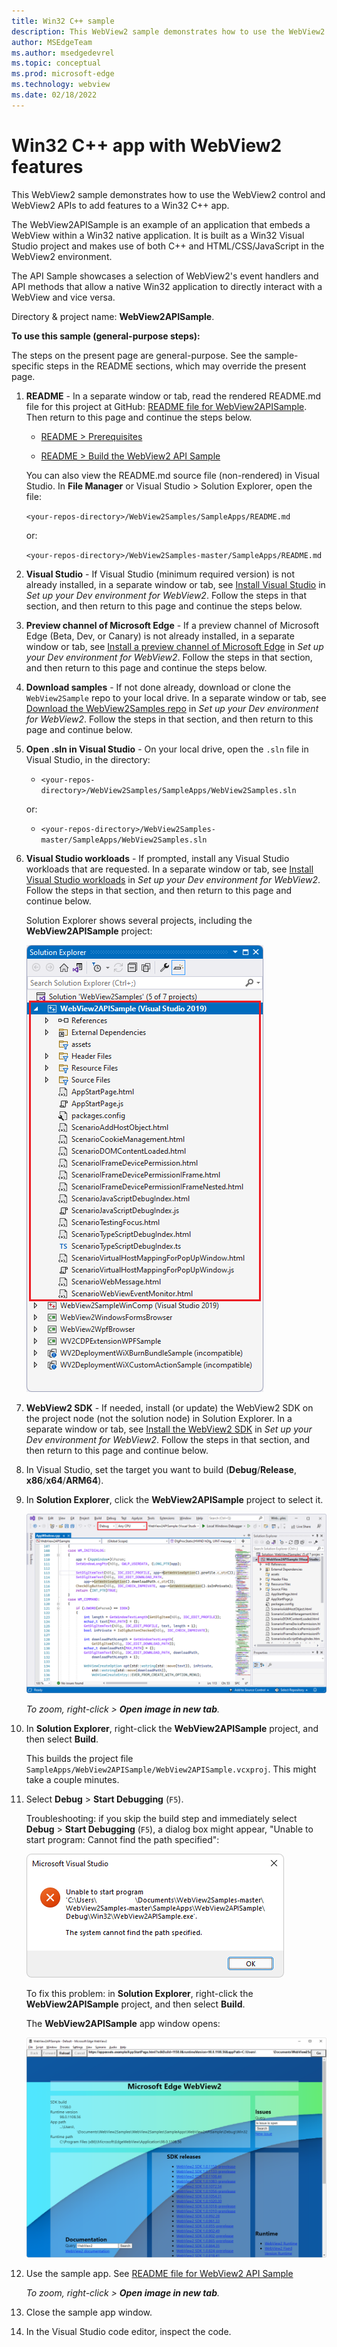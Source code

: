 ```yaml
---
title: Win32 C++ sample
description: This WebView2 sample demonstrates how to use the WebView2 control and WebView2 APIs to add features to a Win32 C++ app.
author: MSEdgeTeam
ms.author: msedgedevrel
ms.topic: conceptual
ms.prod: microsoft-edge
ms.technology: webview
ms.date: 02/18/2022
---
```

# Win32 C++ app with WebView2 features

This WebView2 sample demonstrates how to use the WebView2 control and WebView2 APIs to add features to a Win32 C++ app.

The WebView2APISample is an example of an application that embeds a WebView within a Win32 native application. It is built as a Win32 Visual Studio project and makes use of both C++ and HTML/CSS/JavaScript in the WebView2 environment.

The API Sample showcases a selection of WebView2's event handlers and API methods that allow a native Win32 application to directly interact with a WebView and vice versa.

Directory &amp; project name: **WebView2APISample**.


**To use this sample (general-purpose steps):**

The steps on the present page are general-purpose.  See the sample-specific steps in the README sections, which may override the present page.

1. **README** - In a separate window or tab, read the rendered README.md file for this project at GitHub: [README file for WebView2APISample](https://github.com/MicrosoftEdge/WebView2Samples/tree/master/SampleApps/WebView2APISample#readme).  Then return to this page and continue the steps below.

   * [README > Prerequisites](https://github.com/MicrosoftEdge/WebView2Samples/tree/master/SampleApps/WebView2APISample#prerequisites)

   * [README > Build the WebView2 API Sample](https://github.com/MicrosoftEdge/WebView2Samples/tree/master/SampleApps/WebView2APISample#build-the-webview2-api-sample)

   You can also view the README.md source file (non-rendered) in Visual Studio.  In **File Manager** or Visual Studio > Solution Explorer, open the file:<!-- todo: is there a .md preview capability locally? -->

   `<your-repos-directory>/WebView2Samples/SampleApps/README.md`

   or:

   `<your-repos-directory>/WebView2Samples-master/SampleApps/README.md`

1. **Visual Studio** - If Visual Studio (minimum required version) is not already installed, in a separate window or tab, see [Install Visual Studio](../how-to/machine-setup.md#install-visual-studio) in _Set up your Dev environment for WebView2_.  Follow the steps in that section, and then return to this page and continue the steps below.

1. **Preview channel of Microsoft Edge** - If a preview channel of Microsoft Edge (Beta, Dev, or Canary) is not already installed, in a separate window or tab, see [Install a preview channel of Microsoft Edge](../how-to/machine-setup.md#install-a-preview-channel-of-microsoft-edge) in _Set up your Dev environment for WebView2_.  Follow the steps in that section, and then return to this page and continue the steps below.

1. **Download samples** - If not done already, download or clone the `WebView2Sample` repo to your local drive.  In a separate window or tab, see [Download the WebView2Samples repo](../how-to/machine-setup.md#download-the-webview2samples-repo) in _Set up your Dev environment for WebView2_.  Follow the steps in that section, and then return to this page and continue below.

1. **Open .sln in Visual Studio** - On your local drive, open the `.sln` file in Visual Studio, in the directory:

   *  `<your-repos-directory>/WebView2Samples/SampleApps/WebView2Samples.sln`

   or:

   *  `<your-repos-directory>/WebView2Samples-master/SampleApps/WebView2Samples.sln`

1. **Visual Studio workloads** - If prompted, install any Visual Studio workloads that are requested.  In a separate window or tab, see [Install Visual Studio workloads](../how-to/machine-setup.md#install-visual-studio-workloads) in _Set up your Dev environment for WebView2_.  Follow the steps in that section, and then return to this page and continue below.

   Solution Explorer shows several projects, including the **WebView2APISample** project:

   ![The WebView2APISample opened in Visual Studio in Solution Explorer.](media/webview2apisample-in-solution-explorer.png)

1. **WebView2 SDK** - If needed, install (or update) the WebView2 SDK on the project node (not the solution node) in Solution Explorer.  In a separate window or tab, see [Install the WebView2 SDK](../how-to/machine-setup.md#install-the-webview2-sdk) in _Set up your Dev environment for WebView2_.  Follow the steps in that section, and then return to this page and continue below.

1. In Visual Studio, set the target you want to build (**Debug**/**Release**, **x86**/**x64**/**ARM64**).

1. In **Solution Explorer**, click the **WebView2APISample** project to select it.

   ![The WebView2APISample project selected in Solution Explorer.](media/webview2apisample-project-selected.png)

   _To zoom, right-click > **Open image in new tab**._

1. In **Solution Explorer**, right-click the **WebView2APISample** project, and then select **Build**.

   This builds the project file `SampleApps/WebView2APISample/WebView2APISample.vcxproj`.  This might take a couple minutes.

1. Select **Debug** > **Start Debugging** (`F5`).  

   Troubleshooting: if you skip the build step and immediately select **Debug** > **Start Debugging** (`F5`), a dialog box might appear, "Unable to start program: Cannot find the path specified":

   ![Dialog box: Unable to start program: Cannot find the path specified.](media/webview2apisample-unable-to-start-program-cannot-find-path.png)

   To fix this problem: in **Solution Explorer**, right-click the **WebView2APISample** project, and then select **Build**.

   The **WebView2APISample** app window opens:

   ![The WebView2APISample app window.](media/webview2apisample-app-window.png)

1. Use the sample app.  See [README file for WebView2 API Sample](https://github.com/MicrosoftEdge/WebView2Samples/tree/master/SampleApps/WebView2APISample#readme)

   _To zoom, right-click > **Open image in new tab**._

1. Close the sample app window.

1. In the Visual Studio code editor, inspect the code.


<!--
Note: The `.sln` file is not in the sample repo directory that contains this sample's [README.md file](https://github.com/MicrosoftEdge/WebView2Samples/tree/master/SampleApps/WebView2APISample#readme), or the equivalent local filesystem directory.  Instead, the `.sln` file for this sample is in the parent directory that corresponds to the [SampleApps](https://github.com/MicrosoftEdge/WebView2Samples/tree/master/SampleApps) repo directory.
-->
